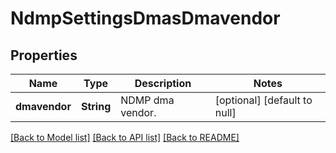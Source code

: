 # NdmpSettingsDmasDmavendor

## Properties
Name | Type | Description | Notes
------------ | ------------- | ------------- | -------------
**dmavendor** | **String** | NDMP dma vendor. | [optional] [default to null]

[[Back to Model list]](../README.md#documentation-for-models) [[Back to API list]](../README.md#documentation-for-api-endpoints) [[Back to README]](../README.md)



